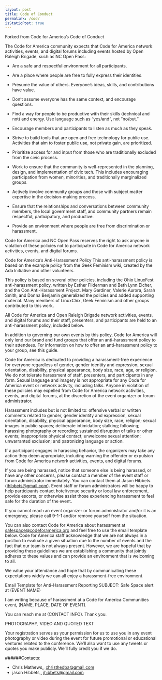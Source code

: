 ```yaml
---
layout: post
title: Code of Conduct
permalink: /cod/
isStaticPost: true
---
```


Forked from Code for America’s Code of Conduct

The Code for America community expects that Code for America network activities, events, and digital forums including events hosted by Open Raleigh Brigade, such as NC Open Pass:

* Are a safe and respectful environment for all participants.

* Are a place where people are free to fully express their identities.

* Presume the value of others. Everyone’s ideas, skills, and contributions have value.

* Don’t assume everyone has the same context, and encourage questions.

* Find a way for people to be productive with their skills (technical and not) and energy. Use language such as “yes/and”, not “no/but.”

* Encourage members and participants to listen as much as they speak.

* Strive to build tools that are open and free technology for public use. Activities that aim to foster public use, not private gain, are prioritized.

* Prioritize access for and input from those who are traditionally excluded from the civic process.

* Work to ensure that the community is well-represented in the planning, design, and implementation of civic tech. This includes encouraging participation from women, minorities, and traditionally marginalized groups.

* Actively involve community groups and those with subject matter expertise in the decision-making process.

* Ensure that the relationships and conversations between community members, the local government staff, and community partners remain respectful, participatory, and productive.

* Provide an environment where people are free from discrimination or harassment.
 

Code for America and NC Open Pass reserves the right to ask anyone in violation of these policies not to participate in Code for America network activities, events, and digital forums.

 

Code for America’s Anti-Harassment Policy
This anti-harassment policy is based on the example policy from the Geek Feminism wiki, created by the Ada Initiative and other volunteers.

This policy is based on several other policies, including the Ohio LinuxFest anti-harassment policy, written by Esther Filderman and Beth Lynn Eicher, and the Con Anti-Harassment Project. Mary Gardiner, Valerie Aurora, Sarah Smith, and Donna Benjamin generalized the policies and added supporting material. Many members of LinuxChix, Geek Feminism and other groups contributed to this work.

All Code for America and Open Raleigh Brigade network activities, events, and digital forums and their staff, presenters, and participants are held to an anti-harassment policy, included below.

In addition to governing our own events by this policy, Code for America will only lend our brand and fund groups that offer an anti-harassment policy to their attendees. For information on how to offer an anti-harassment policy to your group, see this guide.

Code for America is dedicated to providing a harassment-free experience for everyone regardless of gender, gender identity and expression, sexual orientation, disability, physical appearance, body size, race, age, or religion. We do not tolerate harassment of staff, presenters, and participants in any form. Sexual language and imagery is not appropriate for any Code for America event or network activity, including talks. Anyone in violation of these policies may expelled from Code for America network activities, events, and digital forums, at the discretion of the event organizer or forum administrator.

Harassment includes but is not limited to: offensive verbal or written comments related to gender, gender identity and expression, sexual orientation, disability, physical appearance, body size, race, religion; sexual images in public spaces; deliberate intimidation; stalking; following; harassing photography or recording; sustained disruption of talks or other events; inappropriate physical contact; unwelcome sexual attention; unwarranted exclusion; and patronizing language or action.

If a participant engages in harassing behavior, the organizers may take any action they deem appropriate, including warning the offender or expulsion from Code for America network activities, events, and digital forums.

If you are being harassed, notice that someone else is being harassed, or have any other concerns, please contact a member of the event staff or forum administrator immediately. You can contact them at Jason Hibbets (jhibbets@gmail.com). Event staff or forum administrators will be happy to help participants contact hotel/venue security or local law enforcement, provide escorts, or otherwise assist those experiencing harassment to feel safe for the duration of the event.

If you cannot reach an event organizer or forum administrator and/or it is an emergency, please call 9-1-1 and/or remove yourself from the situation.

You can also contact Code for America about harassment at safespace@codeforamerica.org and feel free to use the email template below. Code for America staff acknowledge that we are not always in a position to evaluate a given situation due to the number of events and the fact that our team is not always present. However, we are hopeful that by providing these guidelines we are establishing a community that jointly adheres to these values and can provide an environment that is welcoming to all.

We value your attendance and hope that by communicating these expectations widely we can all enjoy a harassment-free environment.

Email Template for Anti-Harassment Reporting
SUBJECT: Safe Space alert at (EVENT NAME)

I am writing because of harassment at a Code for America Communities event, (NAME, PLACE, DATE OF EVENT).

You can reach me at (CONTACT INFO). Thank you.

 

PHOTOGRAPHY, VIDEO AND QUOTED TEXT
 

Your registration serves as your permission for us to use you in any event photography or video during the event for future promotional or educational ventures related to the conference. We’ll also want to use any tweets or quotes you make publicly. We’ll fully credit you if we do. 


######Contacts:

- Chris Mathews,, [christhedba@gmail.com](mailto:christhedba@gmail.com)
- jason Hibbets,, [jhibbets@gmail.com](mailto:jhibbets@gmail.com)

<img class="img-responsive feature-image" src="{{ site.baseurl }}/img/posts/cod.jpg" style="display:none">